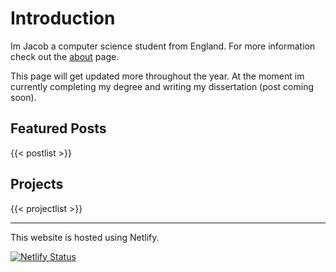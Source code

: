 

# Introduction

Im Jacob a computer science student from England.
For more information check out the [about](about) page.

This page will get updated more throughout the year.
At the moment im currently completing my degree and writing my dissertation (post coming soon).

## Featured Posts

{{< postlist >}}

## Projects

{{< projectlist >}}

---
This website is hosted using Netlify.

[![Netlify Status](https://api.netlify.com/api/v1/badges/a3d503fe-d819-4219-9374-fbd1bb1b4738/deploy-status)](https://app.netlify.com/sites/jacobwmorgan/deploys)